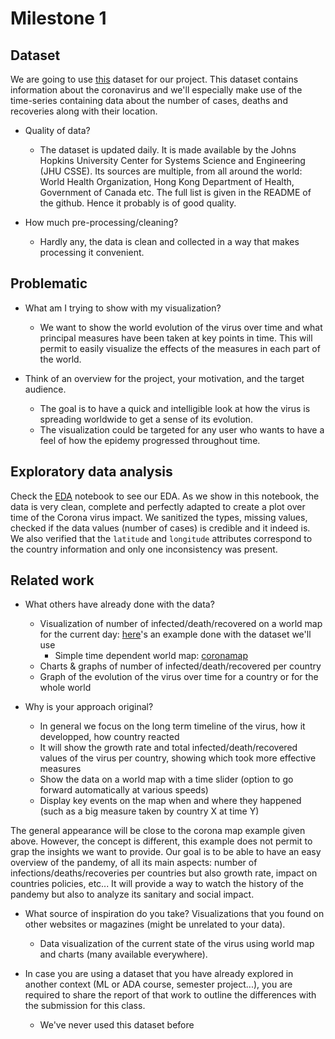 # Milestone 1

## Dataset

We are going to use [this](https://github.com/CSSEGISandData/COVID-19) dataset for our project. This dataset contains information about the coronavirus and we'll especially make use of the time-series containing data about the number of cases, deaths and recoveries along with their location.

- Quality of data?
  - The dataset is updated daily. It is made available by the Johns Hopkins University Center for Systems Science and Engineering (JHU CSSE). Its sources are multiple, from all around the world: World Health Organization, Hong Kong Department of Health, Government of Canada etc. The full list is given in the README of the github. Hence it probably is of good quality.

- How much pre-processing/cleaning?
  - Hardly any, the data is clean and collected in a way that makes processing it convenient.

## Problematic

- What am I trying to show with my visualization?
  - We want to show the world evolution of the virus over time and what principal measures have been taken at key points in time. This will permit to easily visualize the effects of the measures in each part of the world.

- Think of an overview for the project, your motivation, and the target audience.
  - The goal is to have a quick and intelligible look at how the virus is spreading worldwide to get a sense of its evolution.
  - The visualization could be targeted for any user who wants to have a feel of how the epidemy progressed throughout time.

## Exploratory data analysis

Check the [EDA](./EDA.ipynb) notebook to see our EDA. As we show in this notebook, the data is very clean, complete and perfectly adapted to create a plot over time of the Corona virus impact. We sanitized the types, missing values, checked if the data values (number of cases) is credible and it indeed is. We also verified that the `latitude` and `longitude` attributes correspond to the country information and only one inconsistency was present.

## Related work

- What others have already done with the data?
  - Visualization of number of infected/death/recovered on a world map for the current day: [here](https://gisanddata.maps.arcgis.com/apps/opsdashboard/index.html#/bda7594740fd40299423467b48e9ecf6)'s an example done with the dataset we'll use
	- Simple time dependent world map: [coronamap](https://thecoronamap.com)
  - Charts & graphs of number of infected/death/recovered per country
  - Graph of the evolution of the virus over time for a country or for the whole world

- Why is your approach original?
  - In general we focus on the long term timeline of the virus, how it developped, how country reacted
  - It will show the growth rate and total infected/death/recovered values of the virus per country, showing which took more effective measures
  - Show the data on a world map with a time slider (option to go forward automatically at various speeds)
  - Display key events on the map when and where they happened (such as a big measure taken by country X at time Y)

The general appearance will be close to the corona map example given above. However, the concept is different, this example does not permit to grap the insights we want to provide. Our goal is to be able to have an easy overview of the pandemy, of all its main aspects: number of infections/deaths/recoveries per countries but also growth rate, impact on countries policies, etc... It will provide a way to watch the history of the pandemy but also to analyze its sanitary and social impact.

- What source of inspiration do you take? Visualizations that you found on other websites or magazines (might be unrelated to your data).
  - Data visualization of the current state of the virus using world map and charts (many available everywhere).

- In case you are using a dataset that you have already explored in another context (ML or ADA course, semester project...), you are required to share the report of that work to outline the differences with the submission for this class.
  - We've never used this dataset before
